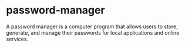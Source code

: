 # password-manager
A password manager is a computer program that allows users to store, generate, and manage their passwords for local applications and online services.
